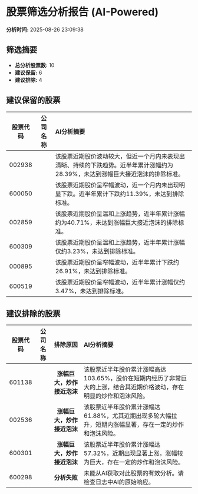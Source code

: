 # 股票筛选分析报告 (AI-Powered)

**分析时间:** 2025-08-26 23:09:38

## 筛选摘要

- **总分析股票数:** 10
- **建议保留:** 6
- **建议排除:** 4

## 建议保留的股票

| 股票代码 | 公司名称 | AI分析摘要 |
|:---:|:---:|:---|
| 002938 |  | 该股票近期股价波动较大，但近一个月内未表现出清晰、持续的下跌趋势。近半年累计涨幅约为28.39%，未达到涨幅巨大接近泡沫的排除标准。 |
| 600050 |  | 该股票近期股价呈窄幅波动，近一个月内未出现明显下跌。近半年累计下跌约11.39%，未达到排除标准。 |
| 002859 |  | 该股票近期股价呈温和上涨趋势，近半年累计涨幅约为40.71%，未达到涨幅巨大接近泡沫的排除标准。 |
| 600309 |  | 该股票近期股价呈温和上涨趋势，近半年累计涨幅仅约3.23%，未达到排除标准。 |
| 000895 |  | 该股票近期股价呈窄幅波动，近半年累计下跌约26.91%，未达到排除标准。 |
| 600519 |  | 该股票近期股价呈窄幅波动，近半年累计涨幅仅约3.47%，未达到排除标准。 |

## 建议排除的股票

| 股票代码 | 公司名称 | 排除原因 | AI分析摘要 |
|:---:|:---:|:---:|:---|
| 601138 |  | **涨幅巨大，炒作接近泡沫** | 该股票近半年股价累计涨幅高达103.65%，股价在短期内经历了非常巨大的上涨，结合其近期价格波动，存在明显的炒作和泡沫风险。 |
| 002536 |  | **涨幅巨大，炒作接近泡沫** | 该股票近半年股价累计涨幅达61.88%，尤其近期出现多轮大幅拉升，短期内涨幅显著，存在一定的炒作和泡沫风险。 |
| 600301 |  | **涨幅巨大，炒作接近泡沫** | 该股票近半年股价累计涨幅达57.32%，近期出现显著上涨，涨幅较为巨大，存在一定的炒作和泡沫风险。 |
| 600298 |  | **分析失败** | 未能从AI获取对此股票的有效分析。请检查日志中AI的原始响应。 |
